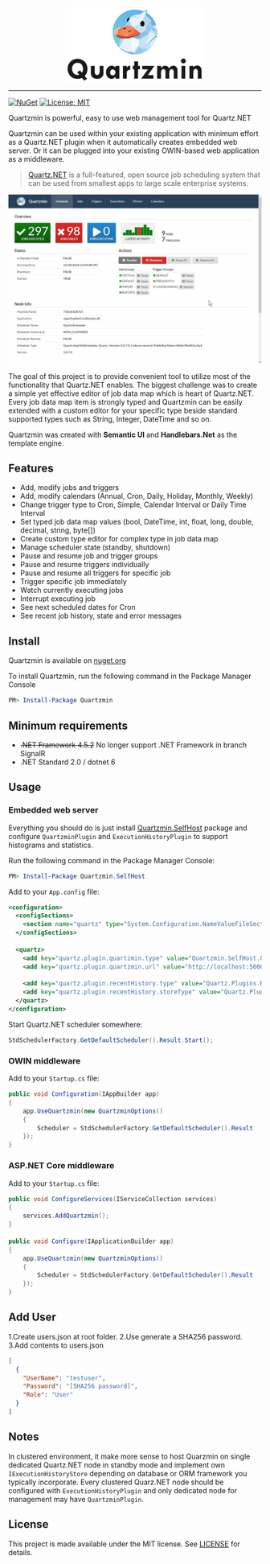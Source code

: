 <p align="center">
    <img src="https://raw.githubusercontent.com/jlucansky/public-assets/master/Quartzmin/logo.png" height="150">
</p>

---

[![NuGet](https://img.shields.io/nuget/v/Quartzmin.svg)](https://www.nuget.org/packages/Quartzmin)
[![License: MIT](https://img.shields.io/badge/License-MIT-green.svg)](LICENSE)

Quartzmin is powerful, easy to use web management tool for Quartz.NET

Quartzmin can be used within your existing application with minimum effort as a Quartz.NET plugin when it automatically creates embedded web server. Or it can be plugged into your existing OWIN-based web application as a middleware.

> [Quartz.NET](https://www.quartz-scheduler.net) is a full-featured, open source job scheduling system that can be used from smallest apps to large scale enterprise systems.

![Demo](https://raw.githubusercontent.com/jlucansky/public-assets/master/Quartzmin/demo.gif)

The goal of this project is to provide convenient tool to utilize most of the functionality that Quartz.NET enables. The biggest challenge was to create a simple yet effective editor of job data map which is heart of Quartz.NET. Every job data map item is strongly typed and Quartzmin can be easily extended with a custom editor for your specific type beside standard supported types such as String, Integer, DateTime and so on. 

Quartzmin was created with **Semantic UI** and **Handlebars.Net** as the template engine.

## Features
- Add, modify jobs and triggers
- Add, modify calendars (Annual, Cron, Daily, Holiday, Monthly, Weekly)
- Change trigger type to Cron, Simple, Calendar Interval or Daily Time Interval
- Set typed job data map values (bool, DateTime, int, float, long, double, decimal, string, byte[])
- Create custom type editor for complex type in job data map
- Manage scheduler state (standby, shutdown)
- Pause and resume job and trigger groups
- Pause and resume triggers individually
- Pause and resume all triggers for specific job
- Trigger specific job immediately
- Watch currently executing jobs
- Interrupt executing job
- See next scheduled dates for Cron
- See recent job history, state and error messages

## Install
Quartzmin is available on [nuget.org](https://www.nuget.org/packages/Quartzmin)

To install Quartzmin, run the following command in the Package Manager Console
```powershell
PM> Install-Package Quartzmin
```
## Minimum requirements
- ~~.NET Framework 4.5.2~~ No longer support .NET Framework in branch SignalR
- .NET Standard 2.0 / dotnet 6

## Usage
### Embedded web server
Everything you should do is just install [Quartzmin.SelfHost](https://www.nuget.org/packages/Quartzmin.SelfHost) package and configure `QuartzminPlugin` and `ExecutionHistoryPlugin` to support histograms and statistics.

Run the following command in the Package Manager Console:
```powershell
PM> Install-Package Quartzmin.SelfHost
```
Add to your `App.config` file:
```xml
<configuration>
  <configSections>
    <section name="quartz" type="System.Configuration.NameValueFileSectionHandler" />
  </configSections>

  <quartz>
    <add key="quartz.plugin.quartzmin.type" value="Quartzmin.SelfHost.QuartzminPlugin, Quartzmin.SelfHost" />
    <add key="quartz.plugin.quartzmin.url" value="http://localhost:5000" />
      
    <add key="quartz.plugin.recentHistory.type" value="Quartz.Plugins.RecentHistory.ExecutionHistoryPlugin, Quartz.Plugins.RecentHistory" />
    <add key="quartz.plugin.recentHistory.storeType" value="Quartz.Plugins.RecentHistory.Impl.InProcExecutionHistoryStore, Quartz.Plugins.RecentHistory" />
  </quartz>
</configuration>
```
Start Quartz.NET scheduler somewhere:
```csharp
StdSchedulerFactory.GetDefaultScheduler().Result.Start();
```

### OWIN middleware
Add to your `Startup.cs` file:
```csharp
public void Configuration(IAppBuilder app)
{
    app.UseQuartzmin(new QuartzminOptions()
    {
        Scheduler = StdSchedulerFactory.GetDefaultScheduler().Result
    });
}
```

### ASP.NET Core middleware
Add to your `Startup.cs` file:
```csharp
public void ConfigureServices(IServiceCollection services)
{
    services.AddQuartzmin();
}

public void Configure(IApplicationBuilder app)
{
    app.UseQuartzmin(new QuartzminOptions()
    {
        Scheduler = StdSchedulerFactory.GetDefaultScheduler().Result
    });
}
```

## Add User
1.Create users.json at root folder.
2.Use generate a SHA256 password.
3.Add contents to users.json
```json
[
  {
    "UserName": "testuser",
    "Password": "[SHA256 password]",
    "Role": "User"
  }
]
```


## Notes
In clustered environment, it make more sense to host Quarzmin on single dedicated Quartz.NET node in standby mode and implement own `IExecutionHistoryStore` depending on database or ORM framework you typically incorporate. Every clustered Quarz.NET node should be configured with `ExecutionHistoryPlugin` and only dedicated node for management may have `QuartzminPlugin`.


## License
This project is made available under the MIT license. See [LICENSE](LICENSE) for details.
